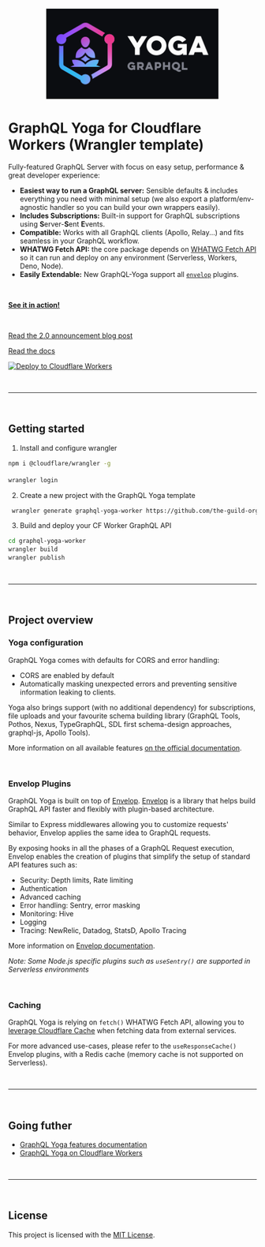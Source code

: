 <p align="center"><img src="https://github.com/dotansimha/graphql-yoga/raw/master/website/public/banner.svg" width="350" /></p>

# GraphQL Yoga for Cloudflare Workers (Wrangler template)

Fully-featured GraphQL Server with focus on easy setup, performance & great developer experience:

- **Easiest way to run a GraphQL server:** Sensible defaults & includes everything you need with minimal setup (we also export a platform/env-agnostic handler so you can build your own wrappers easily).
- **Includes Subscriptions:** Built-in support for GraphQL subscriptions using **S**erver-**S**ent **E**vents.
- **Compatible:** Works with all GraphQL clients (Apollo, Relay...) and fits seamless in your GraphQL workflow.
- **WHATWG Fetch API:** the core package depends on [WHATWG Fetch API](https://fetch.spec.whatwg.org/) so it can run and deploy on any environment (Serverless, Workers, Deno, Node).
- **Easily Extendable:** New GraphQL-Yoga support all [`envelop`](https://www.envelop.dev) plugins.


<br />

[**See it in action!**](https://my-yoga-worker.cpolyeng.workers.dev)

<br />

[Read the 2.0 announcement blog post](https://www.the-guild.dev/blog/announcing-graphql-yoga-v2)

[Read the docs](https://www.graphql-yoga.com/docs/quick-start)


[![Deploy to Cloudflare Workers](https://deploy.workers.cloudflare.com/button)](https://deploy.workers.cloudflare.com/?url=https://github.com/the-guild-org/yoga-cloudflare-workers-template)

<p>&nbsp;</p>

----

<p>&nbsp;</p>

## Getting started


1. Install and configure wrangler

```sh
npm i @cloudflare/wrangler -g

wrangler login
```


2. Create a new project with the GraphQL Yoga template

```sh
 wrangler generate graphql-yoga-worker https://github.com/the-guild-org/yoga-cloudflare-workers-template
```


3. Build and deploy your CF Worker GraphQL API

```sh
cd graphql-yoga-worker
wrangler build
wrangler publish
```

<p>&nbsp;</p>

----

<p>&nbsp;</p>

## Project overview

### Yoga configuration

GraphQL Yoga comes with defaults for CORS and error handling:
- CORS are enabled by default
- Automatically masking unexpected errors and preventing sensitive information leaking to clients.

Yoga also brings support (with no additional dependency) for subscriptions, file uploads and your favourite schema building library (GraphQL Tools, Pothos, Nexus, TypeGraphQL, SDL first schema-design approaches, graphql-js, Apollo Tools).


More information on all available features [on the official documentation](https://www.graphql-yoga.com/docs/quick-start).

<p>&nbsp;</p>

### Envelop Plugins

GraphQL Yoga is built on top of [Envelop](https://www.envelop.dev/).
[Envelop](https://www.envelop.dev/) is a library that helps build GraphQL API faster and flexibly with plugin-based architecture.

Similar to Express middlewares allowing you to customize requests' behavior, Envelop applies the same idea to GraphQL requests.

By exposing hooks in all the phases of a GraphQL Request execution, Envelop enables the creation of plugins that simplify the setup of standard API features such as:
- Security: Depth limits, Rate limiting
- Authentication
- Advanced caching
- Error handling: Sentry, error masking
- Monitoring: Hive
- Logging
- Tracing: NewRelic, Datadog, StatsD, Apollo Tracing

More information on [Envelop documentation](https://www.envelop.dev/docs).


_Note: Some Node.js specific plugins such as `useSentry()` are supported in Serverless environments_

<p>&nbsp;</p>

### Caching

GraphQL Yoga is relying on `fetch()` WHATWG Fetch API, allowing you to [leverage Cloudflare Cache](https://developers.cloudflare.com/workers/examples/cache-using-fetch/) when fetching data from external services.

For more advanced use-cases, please refer to the `useResponseCache()` Envelop plugins, with a Redis cache (memory cache is not supported on Serverless).



<p>&nbsp;</p>

----

<p>&nbsp;</p>

## Going futher

- [GraphQL Yoga features documentation](https://www.graphql-yoga.com/docs/quick-start)
- [GraphQL Yoga on Cloudflare Workers](https://www.graphql-yoga.com/docs/integrations/integration-with-cloudflare-workers)



<p>&nbsp;</p>

----

<p>&nbsp;</p>


## License

This project is licensed with the [MIT License](./LICENSE).
